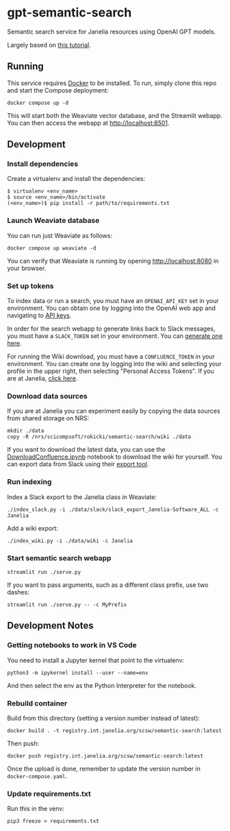 # gpt-semantic-search

Semantic search service for Janelia resources using OpenAI GPT models.

Largely based on [this tutorial](https://alphasec.io/query-your-own-documents-with-llamaindex-and-langchain/).

## Running

This service requires [Docker](https://docs.docker.com/get-docker/) to be installed. To run, simply clone this repo and start the Compose deployment:

    docker compose up -d

This will start both the Weaviate vector database, and the Streamlit webapp. You can then access the webapp at [http://localhost:8501]().


## Development

### Install dependencies

Create a virtualenv and install the dependencies:

    $ virtualenv <env_name>
    $ source <env_name>/bin/activate
    (<env_name>)$ pip install -r path/to/requirements.txt

### Launch Weaviate database

You can run just Weaviate as follows:

    docker compose up weaviate -d

You can verify that Weaviate is running by opening [http://localhost:8080]() in your browser.

### Set up tokens

To index data or run a search, you must have an `OPENAI_API_KEY` set in your environment. You can obtain one by logging into the OpenAI web app and navigating to [API keys](https://platform.openai.com/account/api-keys).

In order for the search webapp to generate links back to Slack messages, you must have a `SLACK_TOKEN` set in your environment. You can [generate one here](https://api.slack.com/tutorials/tracks/getting-a-token).

For running the Wiki download, you must have a `CONFLUENCE_TOKEN` in your environment. You can create one by logging into the wiki and selecting your profile in the upper right, then selecting "Personal Access Tokens". If you are at Janelia, [click here](https://wikis.janelia.org/plugins/personalaccesstokens/usertokens.action).

### Download data sources

If you are at Janelia you can experiment easily by copying the data sources from shared storage on NRS:

    mkdir ./data
    copy -R /nrs/scicompsoft/rokicki/semantic-search/wiki ./data

If you want to download the latest data, you can use the [DownloadConfluence.ipynb](notebooks/DownloadConfluence.ipynb) notebook to download the wiki for yourself. You can export data from Slack using their [export tool](https://slack.com/help/articles/201658943-Export-your-workspace-data).

### Run indexing

Index a Slack export to the Janelia class in Weaviate:

    ./index_slack.py -i ./data/slack/slack_export_Janelia-Software_ALL -c Janelia

Add a wiki export:

    ./index_wiki.py -i ./data/wiki -c Janelia

### Start semantic search webapp

    streamlit run ./serve.py

If you want to pass arguments, such as a different class prefix, use two dashes:

    streamlit run ./serve.py -- -c MyPrefix

## Development Notes

### Getting notebooks to work in VS Code

You need to install a Jupyter kernel that point to the virtualenv:

    python3 -m ipykernel install --user --name=env

And then select the env as the Python Interpreter for the notebook.

### Rebuild container

Build from this directory (setting a version number instead of latest):

    docker build . -t registry.int.janelia.org/scsw/semantic-search:latest

Then push:

    docker push registry.int.janelia.org/scsw/semantic-search:latest

Once the upload is done, remember to update the version number in `docker-compose.yaml`.

### Update requirements.txt

Run this in the venv:

    pip3 freeze > requirements.txt


